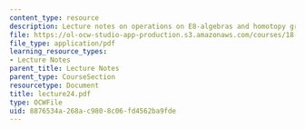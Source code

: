 ```yaml
---
content_type: resource
description: Lecture notes on operations on E8-algebras and homotopy groups.
file: https://ol-ocw-studio-app-production.s3.amazonaws.com/courses/18-917-topics-in-algebraic-topology-the-sullivan-conjecture-fall-2007/8876534a268ac9808c06fd4562ba9fde_lecture24.pdf
file_type: application/pdf
learning_resource_types:
- Lecture Notes
parent_title: Lecture Notes
parent_type: CourseSection
resourcetype: Document
title: lecture24.pdf
type: OCWFile
uid: 8876534a-268a-c980-8c06-fd4562ba9fde
---
```

